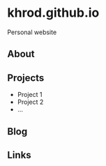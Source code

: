 # khrod.github.io
Personal website
## About
## Projects
* Project 1
* Project 2
* ...
## Blog
## Links
